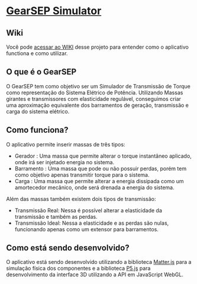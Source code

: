 # [GearSEP Simulator](https://andersonlot.github.io/Simulador-SEP-Torque)

## Wiki

Você pode [acessar ao WIKI](https://github.com/andersonlot/Simulador-SEP-Torque/wiki) desse projeto para entender como o aplicativo functiona e como utilizar.

## O que é o GearSEP

O GearSEP tem como objetivo ser um Simulador de Transmissão de Torque como representação do Sistema Elétrico de Potência. Utilizando Massas girantes e transmissores com elasticidade regulável, conseguimos criar uma aproximação equivalente dos barramentos de geração, transmissão e carga do sistema elétrico. 

## Como funciona? 

O aplicativo permite inserir massas de três tipos: 

- Gerador : Uma massa que permite alterar o torque instantâneo aplicado, onde irá ser injetado energia no sistema.
- Barramento : Uma massa que pode ou não possuir perdas, porém tem como objetivo apenas transmitir torque para o sistema.
- Carga : Uma massa que permite alterar a energia dissipada como um amortecedor mecânico, onde será drenada a energia do sistema.

Além das massas também existem dois tipos de transmissão:

- Transmissão Real: Nessa é possível alterar a elasticidade da transmissão e também as perdas.
- Transmissão Ideal: Nessa a elasticidade e as perdas são nulas, funcionando apenas como um extensor para barramentos.

## Como está sendo desenvolvido?

O aplicativo está sendo desenvolvido utilizando a biblioteca [Matter.js](https://brm.io/matter-js/) para a simulação física dos componentes e a biblioteca [P5.js](https://p5js.org) para desenvolvimento da interface 3D utilizando a API em JavaScript WebGL.





